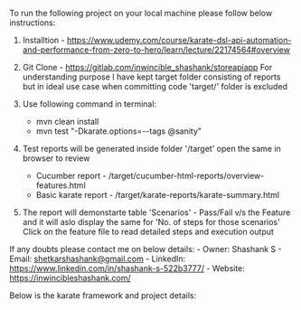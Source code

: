To run the following project on your local machine please follow below instructions:

1. Installtion - https://www.udemy.com/course/karate-dsl-api-automation-and-performance-from-zero-to-hero/learn/lecture/22174564#overview
2. Git Clone - https://gitlab.com/inwincible_shashank/storeapiapp
   For understanding purpose I have kept target folder consisting of reports but in ideal use case when committing code 'target/' folder is excluded

3. Use following command in terminal:
    - mvn clean install
    - mvn test "-Dkarate.options=--tags @sanity"
4. Test reports will be generated inside folder '/target' open the same in browser to review
    - Cucumber report - /target/cucumber-html-reports/overview-features.html
    - Basic karate report - /target/karate-reports/karate-summary.html
5. The report will demonstarte table 'Scenarios' - Pass/Fail v/s the Feature and it will aslo display the same for 'No. of steps for those scenarios'
   Click on the feature file to read detailed steps and execution output

If any doubts please contact me on below details:
    - Owner: Shashank S
    - Email: shetkarshashank@gmail.com
    - LinkedIn: https://www.linkedin.com/in/shashank-s-522b3777/
    - Website: https://inwincibleshashank.com/


Below is the karate framework and project details:

